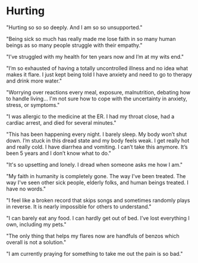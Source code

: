 # Hurting

"Hurting so so so deeply. And I am so so unsupported."

"Being sick so much has really made me lose faith in so many human beings as so many people struggle with their empathy."

"I’ve struggled with my health for ten years now and I’m at my wits end."

"I’m so exhausted of having a totally uncontrolled illness and no idea what makes it flare. I just kept being told I have anxiety and need to go to therapy and drink more water."

"Worrying over reactions every meal, exposure, malnutrition, debating how to handle living… I'm not sure how to cope with the uncertainty in anxiety, stress, or symptoms."

"I was allergic to the medicine at the ER. I had my throat close, had a cardiac arrest, and died for several minutes."

"This has been happening every night. I barely sleep. My body won’t shut down. I’m stuck in this dread state and my body feels weak. I get really hot and really cold. I have diarrhea and vomiting. I can’t take this anymore. It’s been 5 years and I don’t know what to do."

"It's so upsetting and lonely. I dread when someone asks me how I am."

"My faith in humanity is completely gone. The way I've been treated. The way I've seen other sick people, elderly folks, and human beings treated. I have no words."

"I feel like a broken record that skips songs and sometimes randomly plays in reverse. It is nearly impossible for others to understand."

"I can barely eat any food. I can hardly get out of bed. I’ve lost everything I own, including my pets."

"The only thing that helps my flares now are handfuls of benzos which overall is not a solution."

"I am currently praying for something to take me out the pain is so bad."

